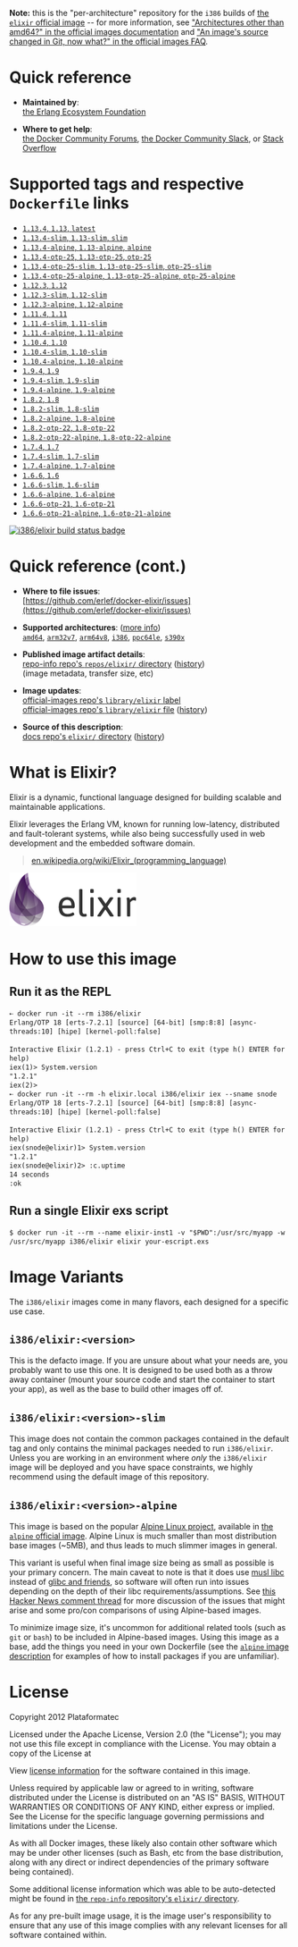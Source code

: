 <!--

********************************************************************************

WARNING:

    DO NOT EDIT "elixir/README.md"

    IT IS AUTO-GENERATED

    (from the other files in "elixir/" combined with a set of templates)

********************************************************************************

-->

**Note:** this is the "per-architecture" repository for the `i386` builds of [the `elixir` official image](https://hub.docker.com/_/elixir) -- for more information, see ["Architectures other than amd64?" in the official images documentation](https://github.com/docker-library/official-images#architectures-other-than-amd64) and ["An image's source changed in Git, now what?" in the official images FAQ](https://github.com/docker-library/faq#an-images-source-changed-in-git-now-what).

# Quick reference

-	**Maintained by**:  
	[the Erlang Ecosystem Foundation](https://github.com/erlef/docker-elixir)

-	**Where to get help**:  
	[the Docker Community Forums](https://forums.docker.com/), [the Docker Community Slack](https://dockr.ly/slack), or [Stack Overflow](https://stackoverflow.com/search?tab=newest&q=docker)

# Supported tags and respective `Dockerfile` links

-	[`1.13.4`, `1.13`, `latest`](https://github.com/erlef/docker-elixir/blob/328f4c09d39b06502a90fa0c5bb30d6972593fac/1.13/Dockerfile)
-	[`1.13.4-slim`, `1.13-slim`, `slim`](https://github.com/erlef/docker-elixir/blob/328f4c09d39b06502a90fa0c5bb30d6972593fac/1.13/slim/Dockerfile)
-	[`1.13.4-alpine`, `1.13-alpine`, `alpine`](https://github.com/erlef/docker-elixir/blob/328f4c09d39b06502a90fa0c5bb30d6972593fac/1.13/alpine/Dockerfile)
-	[`1.13.4-otp-25`, `1.13-otp-25`, `otp-25`](https://github.com/erlef/docker-elixir/blob/253f56764ed34d41e4279cb741d84dcb4b284a55/1.13/otp-25/Dockerfile)
-	[`1.13.4-otp-25-slim`, `1.13-otp-25-slim`, `otp-25-slim`](https://github.com/erlef/docker-elixir/blob/253f56764ed34d41e4279cb741d84dcb4b284a55/1.13/otp-25-slim/Dockerfile)
-	[`1.13.4-otp-25-alpine`, `1.13-otp-25-alpine`, `otp-25-alpine`](https://github.com/erlef/docker-elixir/blob/253f56764ed34d41e4279cb741d84dcb4b284a55/1.13/otp-25-alpine/Dockerfile)
-	[`1.12.3`, `1.12`](https://github.com/erlef/docker-elixir/blob/a7a9a8ecd02b6e31e93cfa13d8c18de0328f6e1a/1.12/Dockerfile)
-	[`1.12.3-slim`, `1.12-slim`](https://github.com/erlef/docker-elixir/blob/a7a9a8ecd02b6e31e93cfa13d8c18de0328f6e1a/1.12/slim/Dockerfile)
-	[`1.12.3-alpine`, `1.12-alpine`](https://github.com/erlef/docker-elixir/blob/a7a9a8ecd02b6e31e93cfa13d8c18de0328f6e1a/1.12/alpine/Dockerfile)
-	[`1.11.4`, `1.11`](https://github.com/erlef/docker-elixir/blob/045351a425a16578309053fa8f729f046fcd616f/1.11/Dockerfile)
-	[`1.11.4-slim`, `1.11-slim`](https://github.com/erlef/docker-elixir/blob/045351a425a16578309053fa8f729f046fcd616f/1.11/slim/Dockerfile)
-	[`1.11.4-alpine`, `1.11-alpine`](https://github.com/erlef/docker-elixir/blob/045351a425a16578309053fa8f729f046fcd616f/1.11/alpine/Dockerfile)
-	[`1.10.4`, `1.10`](https://github.com/erlef/docker-elixir/blob/a8d582c328db5864a4e8e5f869900e3a52265f38/1.10/Dockerfile)
-	[`1.10.4-slim`, `1.10-slim`](https://github.com/erlef/docker-elixir/blob/a8d582c328db5864a4e8e5f869900e3a52265f38/1.10/slim/Dockerfile)
-	[`1.10.4-alpine`, `1.10-alpine`](https://github.com/erlef/docker-elixir/blob/a8d582c328db5864a4e8e5f869900e3a52265f38/1.10/alpine/Dockerfile)
-	[`1.9.4`, `1.9`](https://github.com/erlef/docker-elixir/blob/0d9f47458468a8bf1407374731cbec077ab6f895/1.9/Dockerfile)
-	[`1.9.4-slim`, `1.9-slim`](https://github.com/erlef/docker-elixir/blob/0d9f47458468a8bf1407374731cbec077ab6f895/1.9/slim/Dockerfile)
-	[`1.9.4-alpine`, `1.9-alpine`](https://github.com/erlef/docker-elixir/blob/0d9f47458468a8bf1407374731cbec077ab6f895/1.9/alpine/Dockerfile)
-	[`1.8.2`, `1.8`](https://github.com/erlef/docker-elixir/blob/4122b4840bd762d1434424e1ec693929b0198c98/1.8/Dockerfile)
-	[`1.8.2-slim`, `1.8-slim`](https://github.com/erlef/docker-elixir/blob/4122b4840bd762d1434424e1ec693929b0198c98/1.8/slim/Dockerfile)
-	[`1.8.2-alpine`, `1.8-alpine`](https://github.com/erlef/docker-elixir/blob/4122b4840bd762d1434424e1ec693929b0198c98/1.8/alpine/Dockerfile)
-	[`1.8.2-otp-22`, `1.8-otp-22`](https://github.com/erlef/docker-elixir/blob/6dc5ffd3b4c2915096887b45ba8e71d391ce2398/1.8/otp-22/Dockerfile)
-	[`1.8.2-otp-22-alpine`, `1.8-otp-22-alpine`](https://github.com/erlef/docker-elixir/blob/6dc5ffd3b4c2915096887b45ba8e71d391ce2398/1.8/otp-22-alpine/Dockerfile)
-	[`1.7.4`, `1.7`](https://github.com/erlef/docker-elixir/blob/2b7dd2845d27a6dad57bf0047b305375d6182402/1.7/Dockerfile)
-	[`1.7.4-slim`, `1.7-slim`](https://github.com/erlef/docker-elixir/blob/7c1f05ca3fd47bdc86cab3f0310068646a31dcac/1.7/slim/Dockerfile)
-	[`1.7.4-alpine`, `1.7-alpine`](https://github.com/erlef/docker-elixir/blob/2b7dd2845d27a6dad57bf0047b305375d6182402/1.7/alpine/Dockerfile)
-	[`1.6.6`, `1.6`](https://github.com/erlef/docker-elixir/blob/0936291249c7e11d4618a17a2b452045c9e6233a/1.6/Dockerfile)
-	[`1.6.6-slim`, `1.6-slim`](https://github.com/erlef/docker-elixir/blob/0936291249c7e11d4618a17a2b452045c9e6233a/1.6/slim/Dockerfile)
-	[`1.6.6-alpine`, `1.6-alpine`](https://github.com/erlef/docker-elixir/blob/0936291249c7e11d4618a17a2b452045c9e6233a/1.6/alpine/Dockerfile)
-	[`1.6.6-otp-21`, `1.6-otp-21`](https://github.com/erlef/docker-elixir/blob/b57a72d04ddd1f1b4e2e3f5b70e44e37def4db31/1.6/otp-21/Dockerfile)
-	[`1.6.6-otp-21-alpine`, `1.6-otp-21-alpine`](https://github.com/erlef/docker-elixir/blob/373b3a8017bd774b7d193818a326de0fde7f6733/1.6/otp-21-alpine/Dockerfile)

[![i386/elixir build status badge](https://img.shields.io/jenkins/s/https/doi-janky.infosiftr.net/job/multiarch/job/i386/job/elixir.svg?label=i386/elixir%20%20build%20job)](https://doi-janky.infosiftr.net/job/multiarch/job/i386/job/elixir/)

# Quick reference (cont.)

-	**Where to file issues**:  
	[https://github.com/erlef/docker-elixir/issues](https://github.com/erlef/docker-elixir/issues)

-	**Supported architectures**: ([more info](https://github.com/docker-library/official-images#architectures-other-than-amd64))  
	[`amd64`](https://hub.docker.com/r/amd64/elixir/), [`arm32v7`](https://hub.docker.com/r/arm32v7/elixir/), [`arm64v8`](https://hub.docker.com/r/arm64v8/elixir/), [`i386`](https://hub.docker.com/r/i386/elixir/), [`ppc64le`](https://hub.docker.com/r/ppc64le/elixir/), [`s390x`](https://hub.docker.com/r/s390x/elixir/)

-	**Published image artifact details**:  
	[repo-info repo's `repos/elixir/` directory](https://github.com/docker-library/repo-info/blob/master/repos/elixir) ([history](https://github.com/docker-library/repo-info/commits/master/repos/elixir))  
	(image metadata, transfer size, etc)

-	**Image updates**:  
	[official-images repo's `library/elixir` label](https://github.com/docker-library/official-images/issues?q=label%3Alibrary%2Felixir)  
	[official-images repo's `library/elixir` file](https://github.com/docker-library/official-images/blob/master/library/elixir) ([history](https://github.com/docker-library/official-images/commits/master/library/elixir))

-	**Source of this description**:  
	[docs repo's `elixir/` directory](https://github.com/docker-library/docs/tree/master/elixir) ([history](https://github.com/docker-library/docs/commits/master/elixir))

# What is Elixir?

Elixir is a dynamic, functional language designed for building scalable and maintainable applications.

Elixir leverages the Erlang VM, known for running low-latency, distributed and fault-tolerant systems, while also being successfully used in web development and the embedded software domain.

> [en.wikipedia.org/wiki/Elixir_(programming_language)](https://en.wikipedia.org/wiki/Elixir_%28programming_language%29)

![logo](https://raw.githubusercontent.com/docker-library/docs/f3ee5318992592f987a289cd72d63ac1807f569d/elixir/logo.png)

# How to use this image

## Run it as the REPL

```console
➸ docker run -it --rm i386/elixir
Erlang/OTP 18 [erts-7.2.1] [source] [64-bit] [smp:8:8] [async-threads:10] [hipe] [kernel-poll:false]

Interactive Elixir (1.2.1) - press Ctrl+C to exit (type h() ENTER for help)
iex(1)> System.version
"1.2.1"
iex(2)>
➸ docker run -it --rm -h elixir.local i386/elixir iex --sname snode
Erlang/OTP 18 [erts-7.2.1] [source] [64-bit] [smp:8:8] [async-threads:10] [hipe] [kernel-poll:false]

Interactive Elixir (1.2.1) - press Ctrl+C to exit (type h() ENTER for help)
iex(snode@elixir)1> System.version
"1.2.1"
iex(snode@elixir)2> :c.uptime
14 seconds
:ok
```

## Run a single Elixir exs script

```console
$ docker run -it --rm --name elixir-inst1 -v "$PWD":/usr/src/myapp -w /usr/src/myapp i386/elixir elixir your-escript.exs
```

# Image Variants

The `i386/elixir` images come in many flavors, each designed for a specific use case.

## `i386/elixir:<version>`

This is the defacto image. If you are unsure about what your needs are, you probably want to use this one. It is designed to be used both as a throw away container (mount your source code and start the container to start your app), as well as the base to build other images off of.

## `i386/elixir:<version>-slim`

This image does not contain the common packages contained in the default tag and only contains the minimal packages needed to run `i386/elixir`. Unless you are working in an environment where *only* the `i386/elixir` image will be deployed and you have space constraints, we highly recommend using the default image of this repository.

## `i386/elixir:<version>-alpine`

This image is based on the popular [Alpine Linux project](https://alpinelinux.org), available in [the `alpine` official image](https://hub.docker.com/_/alpine). Alpine Linux is much smaller than most distribution base images (~5MB), and thus leads to much slimmer images in general.

This variant is useful when final image size being as small as possible is your primary concern. The main caveat to note is that it does use [musl libc](https://musl.libc.org) instead of [glibc and friends](https://www.etalabs.net/compare_libcs.html), so software will often run into issues depending on the depth of their libc requirements/assumptions. See [this Hacker News comment thread](https://news.ycombinator.com/item?id=10782897) for more discussion of the issues that might arise and some pro/con comparisons of using Alpine-based images.

To minimize image size, it's uncommon for additional related tools (such as `git` or `bash`) to be included in Alpine-based images. Using this image as a base, add the things you need in your own Dockerfile (see the [`alpine` image description](https://hub.docker.com/_/alpine/) for examples of how to install packages if you are unfamiliar).

# License

Copyright 2012 Plataformatec

Licensed under the Apache License, Version 2.0 (the "License"); you may not use this file except in compliance with the License. You may obtain a copy of the License at

View [license information](http://www.apache.org/licenses/LICENSE-2.0) for the software contained in this image.

Unless required by applicable law or agreed to in writing, software distributed under the License is distributed on an "AS IS" BASIS, WITHOUT WARRANTIES OR CONDITIONS OF ANY KIND, either express or implied. See the License for the specific language governing permissions and limitations under the License.

As with all Docker images, these likely also contain other software which may be under other licenses (such as Bash, etc from the base distribution, along with any direct or indirect dependencies of the primary software being contained).

Some additional license information which was able to be auto-detected might be found in [the `repo-info` repository's `elixir/` directory](https://github.com/docker-library/repo-info/tree/master/repos/elixir).

As for any pre-built image usage, it is the image user's responsibility to ensure that any use of this image complies with any relevant licenses for all software contained within.
